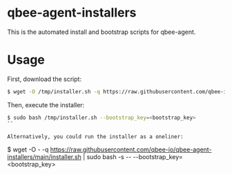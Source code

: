 # qbee-agent-installers
This is the automated install and bootstrap scripts for qbee-agent.

# Usage

First, download the script:

```bash
$ wget -O /tmp/installer.sh -q https://raw.githubusercontent.com/qbee-io/qbee-agent-installers/main/installer.sh
```

Then, execute the installer:

```bash
$ sudo bash /tmp/installer.sh --bootstrap_key=<bootstrap_key>
``

Alternatively, you could run the installer as a oneliner:

```
$ wget -O - -q https://raw.githubusercontent.com/qbee-io/qbee-agent-installers/main/installer.sh | sudo bash -s -- --bootstrap_key=<bootstrap_key>
```
